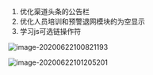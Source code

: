 1. 优化渠道头条的公告栏
2. 优化人员培训和预警退网模块的为空显示
3. 学习js可选链操作符

![image-20200622100821193](C:\Users\admin\AppData\Roaming\Typora\typora-user-images\image-20200622100821193.png)

![image-20200622101205201](C:\Users\admin\AppData\Roaming\Typora\typora-user-images\image-20200622101205201.png)

























































